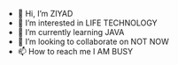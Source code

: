 - 👋 Hi, I’m ZIYAD
- 👀 I’m interested in LIFE TECHNOLOGY
- 🌱 I’m currently learning JAVA
- 💞️ I’m looking to collaborate on NOT NOW
- 📫 How to reach me I AM BUSY

